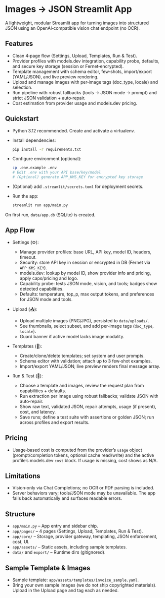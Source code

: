 # Images → JSON Streamlit App

A lightweight, modular Streamlit app for turning images into structured JSON using an OpenAI‑compatible vision chat endpoint (no OCR).

## Features

- Clean 4‑page flow (Settings, Upload, Templates, Run & Test).
- Provider profiles with models.dev integration, capability probe, defaults, and secure key storage (session or Fernet‑encrypted).
- Template management with schema editor, few‑shots, import/export (YAML/JSON), and live preview rendering.
- Upload and manage images with per‑image tags (doc_type, locale) and selection.
- Run pipeline with robust fallbacks (tools → JSON mode → prompt) and strict JSON validation + auto‑repair.
- Cost estimation from provider usage and models.dev pricing.

## Quickstart

- Python 3.12 recommended. Create and activate a virtualenv.
- Install dependencies:

  ```bash
  pip install -r requirements.txt
  ```

- Configure environment (optional):

  ```bash
  cp .env.example .env
  # Edit .env with your API base/key/model
  # (Optional) generate APP_KMS_KEY for encrypted key storage
  ```

- (Optional) add `.streamlit/secrets.toml` for deployment secrets.

- Run the app:

  ```bash
  streamlit run app/main.py
  ```

On first run, `data/app.db` (SQLite) is created.

## App Flow

- Settings (⚙):
  - Manage provider profiles: base URL, API key, model ID, headers, timeout.
  - Security: store API key in session or encrypted in DB (Fernet via `APP_KMS_KEY`).
  - models.dev: lookup by model ID, show provider info and pricing, apply caps/pricing and logo.
  - Capability probe: tests JSON mode, vision, and tools; badges show detected capabilities.
  - Defaults: temperature, top_p, max output tokens, and preferences for JSON mode and tools.

- Upload (📤):
  - Upload multiple images (PNG/JPG), persisted to `data/uploads/`.
  - See thumbnails, select subset, and add per‑image tags (`doc_type`, `locale`).
  - Guard banner if active model lacks image modality.

- Templates (🧩):
  - Create/clone/delete templates; set system and user prompts.
  - Schema editor with validation; attach up to 3 few‑shot examples.
  - Import/export YAML/JSON; live preview renders final message array.

- Run & Test (🚀):
  - Choose a template and images, review the request plan from capabilities + defaults.
  - Run extraction per image using robust fallbacks; validate JSON with auto‑repair.
  - Show raw text, validated JSON, repair attempts, usage (if present), cost, and latency.
  - Save runs; define a test suite with assertions or golden JSON; run across profiles and export results.

## Pricing

- Usage‑based cost is computed from the provider’s `usage` object (prompt/completion tokens, optional cache read/write) and the active profile’s models.dev `cost` block. If usage is missing, cost shows as N/A.

## Limitations

- Vision‑only via Chat Completions; no OCR or PDF parsing is included.
- Server behaviors vary; tools/JSON mode may be unavailable. The app falls back automatically and surfaces readable errors.

## Structure

- `app/main.py` – App entry and sidebar chip.
- `app/pages/` – 4 pages (Settings, Upload, Templates, Run & Test).
- `app/core/` – Storage, provider gateway, templating, JSON enforcement, cost, UI.
- `app/assets/` – Static assets, including sample templates.
- `data/` and `export/` – Runtime dirs (gitignored).

## Sample Template & Images

- Sample template: `app/assets/templates/invoice_sample.yaml`.
- Bring your own sample images (we do not ship copyrighted materials). Upload in the Upload page and tag each as needed.
